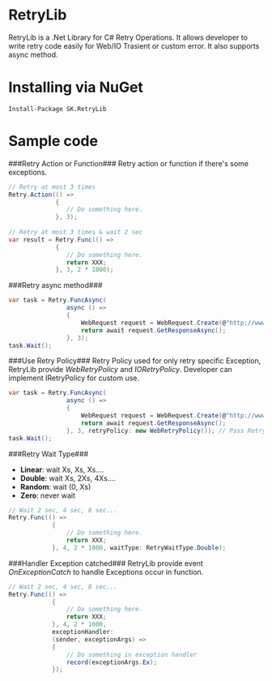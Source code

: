 RetryLib
========

RetryLib is a .Net Library for C# Retry Operations. It allows developer to write retry code easily for Web/IO Trasient or custom error. It also supports async method.

Installing via NuGet
=
    Install-Package SK.RetryLib
    
Sample code
=
###Retry Action or Function###
Retry action or function if there's some exceptions.
```csharp
// Retry at most 3 times
Retry.Action(() =>
             {
                // Do something here.
             }, 3);
                
// Retry at most 3 times & wait 2 sec
var result = Retry.Func(() =>
             {
                // Do something here.
                return XXX;
             }, 3, 2 * 1000);
``` 
###Retry async method###
```csharp
var task = Retry.FuncAsync(
                async () =>
                {
                    WebRequest request = WebRequest.Create(@"http://www.bing.com/");
                    return await request.GetResponseAsync();
                }, 3);
task.Wait();
```
###Use Retry Policy###
Retry Policy used for only retry specific Exception, RetryLib provide <i>WebRetryPolicy</i> and <i>IORetryPolicy</i>. Developer can implement IRetryPolicy for custom use.
```csharp
var task = Retry.FuncAsync(
                async () =>
                {
                    WebRequest request = WebRequest.Create(@"http://www.bing.com/");
                    return await request.GetResponseAsync();
                }, 3, retryPolicy: new WebRetryPolicy()); // Pass Retry Policy to task.
task.Wait();
```

###Retry Wait Type###
* <b>Linear</b>:   wait Xs, Xs, Xs....
* <b>Double</b>:   wait Xs, 2Xs, 4Xs....
* <b>Random</b>:   wait (0, Xs)
* <b>Zero</b>:   never wait

```csharp
// Wait 2 sec, 4 sec, 8 sec...
Retry.Func(() =>
            {
                // Do something here.
                return XXX;
            }, 4, 2 * 1000, waitType: RetryWaitType.Double);
``` 

###Handler Exception catched###
RetryLib provide event <i>OnExceptionCatch</i> to handle Exceptions occur in function.
```csharp
// Wait 2 sec, 4 sec, 8 sec...
Retry.Func(() =>
            {
                // Do something here.
                return XXX;
            }, 4, 2 * 1000, 
            exceptionHandler: 
            (sender, exceptionArgs) => 
            {
                // Do something in exception handler
                record(exceptionArgs.Ex);
            });
```
